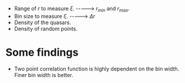 - Range of $r$ to measure $\xi$. -----> $r_{min}$ and $r_{max}$.
- Bin size to measure $\xi$. -----> $\Delta r$
- Density of the quasars.
- Density of random points.


# Some findings

- Two point correlation function is highly dependent on the bin width. Finer bin width is better.
